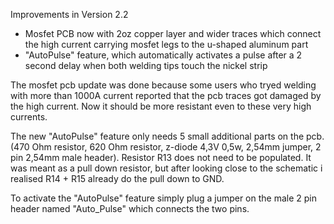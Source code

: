 Improvements in Version 2.2

- Mosfet PCB now with 2oz copper layer and wider traces which connect the high current carrying mosfet legs to the u-shaped aluminum part
- "AutoPulse" feature, which automatically activates a pulse after a 2 second delay when both welding tips touch the nickel strip


The mosfet pcb update was done because some users who tryed welding with more than 1000A current reported that the pcb traces got damaged by the high current. Now it should be more resistant even to these very high currents.

The new "AutoPulse" feature only needs 5 small additional parts on the pcb. (470 Ohm resistor, 620 Ohm resistor, z-diode 4,3V 0,5w, 2,54mm jumper, 2 pin 2,54mm male header). Resistor R13 does not need to be populated. It was meant as a pull down resistor, but after looking close to the schematic i realised R14 + R15 already do the pull down to GND.

To activate the "AutoPulse" feature simply plug a jumper on the male 2 pin header named "Auto_Pulse" which connects the two pins.
